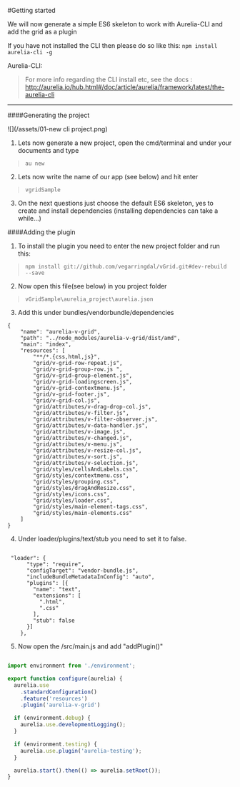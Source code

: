 #Getting started

We will now generate a simple ES6 skeleton to work with Aurelia-CLI and add the grid as a plugin

If you have not installed the CLI then please do so like this:
`npm install aurelia-cli -g`

Aurelia-CLI:
> For more info regarding the CLI install etc, see the docs : http://aurelia.io/hub.html#/doc/article/aurelia/framework/latest/the-aurelia-cli



---

####Generating the project

![](/assets/01-new cli project.png)


1. Lets now generate a new project, open the cmd/terminal and under your documents and type 
>`au new`

2. Lets now write the name of our app (see below) and hit enter
> `vgridSample`

3. On the next questions just choose the default ES6 skeleton, yes to create and install dependencies (installing dependencies can take a while...)

####Adding the plugin

1. To install the plugin you need to enter the new project folder and run this:
> `npm install git://github.com/vegarringdal/vGrid.git#dev-rebuild --save`

2. Now open this file(see below) in you project folder
> `vGridSample\aurelia_project\aurelia.json`

3. Add this under bundles/vendorbundle/dependencies
```
{
    "name": "aurelia-v-grid",
    "path": "../node_modules/aurelia-v-grid/dist/amd",
    "main": "index",
    "resources": [
        "**/*.{css,html,js}",
        "grid/v-grid-row-repeat.js",
        "grid/v-grid-group-row.js ",
        "grid/v-grid-group-element.js",
        "grid/v-grid-loadingscreen.js",
        "grid/v-grid-contextmenu.js",
        "grid/v-grid-footer.js",
        "grid/v-grid-col.js",
        "grid/attributes/v-drag-drop-col.js",
        "grid/attributes/v-filter.js",
        "grid/attributes/v-filter-observer.js",
        "grid/attributes/v-data-handler.js",
        "grid/attributes/v-image.js",
        "grid/attributes/v-changed.js",
        "grid/attributes/v-menu.js",
        "grid/attributes/v-resize-col.js",
        "grid/attributes/v-sort.js",
        "grid/attributes/v-selection.js",
        "grid/styles/cellsAndLabels.css",
        "grid/styles/contextmenu.css",
        "grid/styles/grouping.css",
        "grid/styles/dragAndResize.css",
        "grid/styles/icons.css",
        "grid/styles/loader.css",
        "grid/styles/main-element-tags.css",
        "grid/styles/main-elements.css"
    ]
}
```
4. Under loader/plugins/text/stub you need to set it to false. 
```

 "loader": {
      "type": "require",
      "configTarget": "vendor-bundle.js",
      "includeBundleMetadataInConfig": "auto",
      "plugins": [{
        "name": "text",
        "extensions": [
          ".html",
          ".css"
        ],
        "stub": false
      }]
    },

```
5. Now open the /src/main.js and add "addPlugin()" 
```javascript

import environment from './environment';

export function configure(aurelia) {
  aurelia.use
    .standardConfiguration()
    .feature('resources')
    .plugin('aurelia-v-grid')

  if (environment.debug) {
    aurelia.use.developmentLogging();
  }

  if (environment.testing) {
    aurelia.use.plugin('aurelia-testing');
  }

  aurelia.start().then(() => aurelia.setRoot());
}
```

